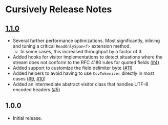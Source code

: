 # Cursively Release Notes

## [1.1.0](https://github.com/airbreather/Cursively/milestone/1)
- Several further performance optimizations.  Most significantly, inlining and tuning a critical `ReadOnlySpan<T>` extension method.
    - In some cases, this increased throughput by a factor of 3.
- Added hooks for visitor implementations to detect situations where the stream does not conform to the RFC 4180 rules for quoted fields ([#4](https://github.com/airbreather/Cursively/issues/4))
- Added support to customize the field delimiter byte ([#11](https://github.com/airbreather/Cursively/issues/11))
- Added helpers to avoid having to use `CsvTokenizer` directly in most cases ([#9](https://github.com/airbreather/Cursively/issues/9), [#10](https://github.com/airbreather/Cursively/issues/10))
- Added an intermediate abstract visitor class that handles UTF-8 encoded headers ([#5](https://github.com/airbreather/Cursively/issues/5))

## 1.0.0
- Initial release.
